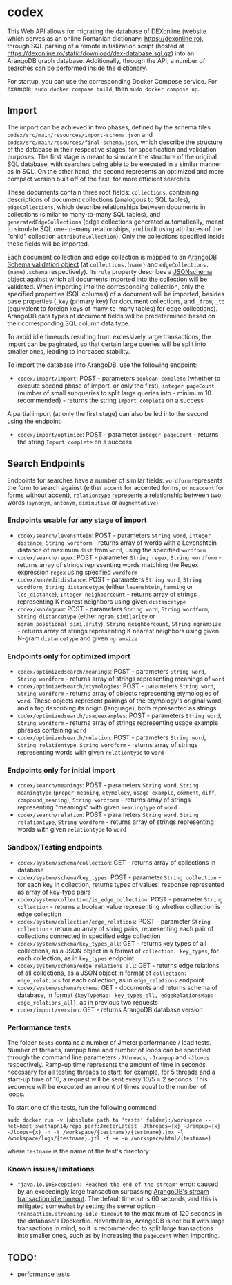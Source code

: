 # codex
This Web API allows for migrating the database of DEXonline (website which serves as an online Romanian dictionary: https://dexonline.ro), through SQL parsing of a remote initialization script (hosted at https://dexonline.ro/static/download/dex-database.sql.gz) into an ArangoDB graph database. Additionally, through the API, a number of searches can be performed inside the dictionary.

For startup, you can use the corresponding Docker Compose service. For example: `sudo docker compose build`, then `sudo docker compose up`.
## Import
The import can be achieved in two phases, defined by the schema files `codex/src/main/resources/import-schema.json` and `codex/src/main/resources/final-schema.json`, which describe the structure of the database in their respective stages, for specification and validation purposes. The first stage is meant to simulate the structure of the original SQL database, with searches being able to be executed in a similar manner as in SQL. On the other hand, the second represents an optimized and more compact version built off of the first, for more efficient searches. 

These documents contain three root fields: `collections`, containing descriptions of document collections (analogous to SQL tables), `edgeCollections`, which describe relationships between documents in collections (similar to many-to-many SQL tables), and `generatedEdgeCollections` (edge collections generated automatically, meant to simulate SQL one-to-many relationships, and built using attributes of the "child" collection `attributeCollection`). Only the collections specified inside these fields will be imported.

Each document collection and edge collection is mapped to an [ArangoDB Schema validation object](https://www.arangodb.com/docs/stable/data-modeling-documents-schema-validation.html) (at `collections.(name)` and `edgeCollections.(name).schema` respectively). Its `rule` property describes a [JSONschema object](https://json-schema.org/learn/getting-started-step-by-step.html) against which all documents imported into the collection will be validated. When importing into the corresponding collection, only the specified properties (SQL columns) of a document will be imported, besides base properties (`_key` (primary key) for document collections, and `_from`, `_to` (equivalent to foreign keys of many-to-many tables) for edge collections). ArangoDB data types of document fields will be predetermined based on their corresponding SQL column data type.

To avoid idle timeouts resulting from excessively large transactions, the import can be paginated, so that certain large queries will be split into smaller ones, leading to increased stability.

To import the database into ArangoDB, use the following endpoint:
* `codex/import/import`: POST - parameters `boolean complete` (whether to execute second phase of import, or only the first), `integer pageCount` (number of small subqueries to split large queries into - minimum 10 recommended) - returns the string `Import complete` on a success

A partial import (at only the first stage) can also be led into the second using the endpoint:
* `codex/import/optimize`: POST - parameter `integer pageCount` - returns the string `Import complete` on a success

## Search Endpoints
Endpoints for searches have a number of similar fields: `wordform` represents the form to search against (either `accent` for accented forms, or `noaccent` for forms without accent), `relationtype` represents a relationship between two words (`synonym`, `antonym`, `diminutive` or `augmentative`)
### Endpoints usable for any stage of import
* `codex/search/levenshtein`: POST - parameters `String word`, `Integer distance`, `String wordform` - returns array of words with a Levenshtein distance of maximum `dist` from `word`, using the specified `wordform`
* `codex/search/regex`: POST - parameter `String regex`, `String wordform` - returns array of strings representing words matching the Regex expression `regex` using specified `wordform`
* `codex/knn/editdistance`: POST - parameters `String word`, `String wordform`, `String distancetype` (either `levenshtein`, `hamming` or `lcs_distance`), `Integer neighborcount` - returns array of strings representing K nearest neighbors using given `distancetype`
* `codex/knn/ngram`: POST - parameters `String word`, `String wordform`, `String distancetype` (either `ngram_similarity` or `ngram_positional_similarity`), `String neighborcount`, `String ngramsize` - returns array of strings representing K nearest neighbors using given N-gram `distancetype` and given `ngramsize`
### Endpoints only for optimized import
* `codex/optimizedsearch/meanings`: POST - parameters `String word`, `String wordform` - returns array of strings representing meanings of `word`
* `codex/optimizedsearch/etymologies`: POST - parameters `String word`, `String wordform` - returns array of objects representing etymologies of `word`. These objects represent pairings of the etymology's original word, and a tag describing its origin (language), both represented as strings.
* `codex/optimizedsearch/usageexamples`: POST - parameters `String word`, `String wordform` - returns array of strings representing usage example phrases containing `word`
* `codex/optimizedsearch/relation`: POST - parameters `String word`, `String relationtype`, `String wordform` - returns array of strings representing words with given `relationtype` to `word`
### Endpoints only for initial import
* `codex/search/meanings`: POST - parameters `String word`, `String meaningtype` (`proper_meaning`, `etymology`, `usage_example`, `comment`, `diff`, `compound_meaning`), `String wordform` - returns array of strings representing "meanings" with given `meaningtype` of `word`
* `codex/search/relation`: POST - parameters `String word`, `String relationtype`, `String wordform` - returns array of strings representing words with given `relationtype` to `word`
### Sandbox/Testing endpoints
* `codex/system/schema/collection`: GET - returns array of collections in database
* `codex/system/schema/key_types`: POST - parameter `String collection` - for each key in collection, returns types of values: response represented as array of key-type pairs
* `codex/system/collection/is_edge_collection`: POST - parameter `String collection` - returns a boolean value representing whether collection is edge collection
* `codex/system/collection/edge_relations`: POST - parameter `String collection` - return an array of string pairs, representing each pair of collections connected in specified edge collection
* `codex/system/schema/key_types_all`: GET - returns key types of all collections, as a JSON object in a format of `collection: key_types`, for each collection, as in `key_types` endpoint
* `codex/system/schema/edge_relations_all`: GET - returns edge relations of all collections, as a JSON object in format of `collection: edge_relations` for each collection, as in `edge_relations` endpoint
* `codex/system/schema/schema`: GET - documents and returns schema of database, in format `{keyTypeMap: key_types_all, edgeRelationsMap: edge_relations_all}`, as in previous two requests
* `codex/import/version`: GET - returns ArangoDB database version

### Performance tests
The folder `tests` contains a number of Jmeter performance / load tests. 
Number of threads, rampup time and number of loops can be specified through the command line parameters `-Jthreads`, `-Jrampup` and `-Jloops` respectively.
Ramp-up time represents the amount of time in seconds necessary for all testing threads to start: for example, for 5 threads and a start-up time of 10, a request will be sent every 10/5 = 2 seconds. This sequence will be executed an amount of times equal to the number of loops.

To start one of the tests, run the following command:

`sudo docker run -v {absolute path to 'tests' folder}:/workspace --net=host swethapn14/repo_perf:JmeterLatest -Jthreads={x} -Jrampup={x} -Jloops={x} -n -t /workspace/{testname}/{testname}.jmx -l /workspace/logs/{testname}.jtl -f -e -o /workspace/html/{testname}`

where `testname` is the name of the test's directory
### Known issues/limitations
* `"java.io.IOException: Reached the end of the stream"` error: caused by an exceedingly large transaction surpassing [ArangoDB's stream transaction idle timeout](https://www.arangodb.com/docs/stable/transactions-stream-transactions.html). The default timeout is 60 seconds, and this is mitigated somewhat by setting the server option `--transaction.streaming-idle-timeout` to the maximum of 120 seconds in the database's Dockerfile. Nevertheless, ArangoDB is not built with large transactions in mind, so it is recommended to split large transactions into smaller ones, such as by increasing the `pageCount` when importing.
## TODO:
* performance tests
